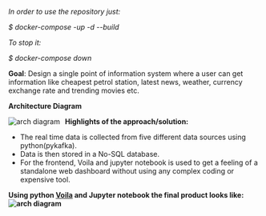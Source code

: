 <i>In order to use the repository just:

 $ docker-compose -up -d --build

To stop it:
 
 $ docker-compose down
 </i>
 
<strong>Goal</strong>: Design a single point of information system where a user can get information like cheapest petrol station, latest news, weather, currency exchange rate and trending movies etc.

<strong>Architecture Diagram</strong>

<img src="https://i.imgur.com/uIVCHe7.png"
     alt= "arch diagram"
     style="float:left;margin-right:10px;"/>


<p><strong>Highlights of the approach/solution:</strong></p>
<ul>
<li>The real time data is collected from five different data sources using python(pykafka).</li>
<li>Data is then stored in a No-SQL database.</li>
<li>For the frontend, Voila and jupyter notebook is used to get a feeling of a standalone web dashboard without using any complex coding or expensive tool.</li>
</ul>

<p><strong>Using python <a href="https://github.com/voila-dashboards/voila">Voila</a> and Jupyter notebook the final product looks like:
<img src="https://i.imgur.com/qLLJLDy.gif"
     alt= "arch diagram"
     style="float:left;margin-right:10px;"/>
